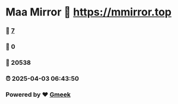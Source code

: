 # Maa Mirror :link: https://mmirror.top 
### :page_facing_up: [7](https://mmirror.top/tag.html) 
### :speech_balloon: 0 
### :hibiscus: 20538 
### :alarm_clock: 2025-04-03 06:43:50 
### Powered by :heart: [Gmeek](https://github.com/Meekdai/Gmeek)
